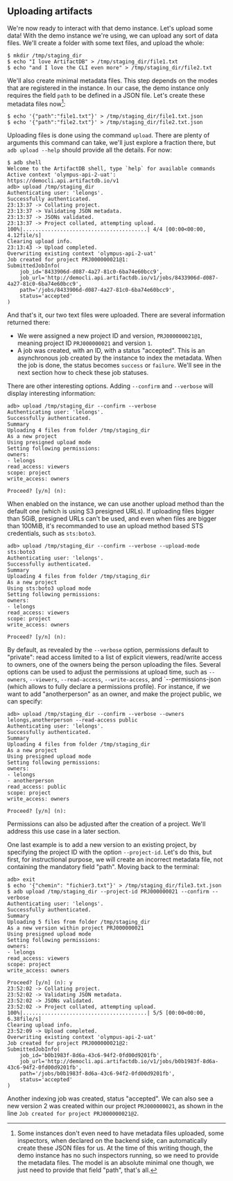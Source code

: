 ## Uploading artifacts

We're now ready to interact with that demo instance. Let's upload some data! With the demo instance we're using, we can
upload any sort of data files. We'll create a folder with some text files, and upload the whole:

```
$ mkdir /tmp/staging_dir
$ echo "I love ArtifactDB" > /tmp/staging_dir/file1.txt
$ echo "and I love the CLI even more" > /tmp/staging_dir/file2.txt
```

We'll also create minimal metadata files. This step depends on the modes that are registered in the instance. In our
case, the demo instance only requires the field `path` to be defined in a JSON file. Let's create these metadata files
now[^3]:

```
$ echo '{"path":"file1.txt"}' > /tmp/staging_dir/file1.txt.json
$ echo '{"path":"file2.txt"}' > /tmp/staging_dir/file2.txt.json
```

[^3]: Some instances don't even need to have metadata files uploaded, some inspectors, when declared on the backend
  side, can automatically create these JSON files for us. At the time of this writing though, the demo instance has no
  such inspectors running, so we need to provide the metadata files. The model is an absolute minimal one though, we
  just need to provide that field "path", that's all.

Uploading files is done using the command `upload`. There are plenty of arguments this command can take, we'll just
explore a fraction there, but `adb upload --help` should provide all the details. For now:

```
$ adb shell
Welcome to the ArtifactDB shell, type `help` for available commands
Active context 'olympus-api-2-uat': https://democli.api.artifactdb.io/v1
adb> upload /tmp/staging_dir
Authenticating user: 'lelongs'.
Successfully authenticated.
23:13:37 -> Collating project.
23:13:37 -> Validating JSON metadata.
23:13:37 -> JSONs validated.
23:13:37 -> Project collated, attempting upload.
100%|........................................| 4/4 [00:00<00:00,  4.12file/s]
Clearing upload info.
23:13:43 -> Upload completed.
Overwriting existing context 'olympus-api-2-uat'
Job created for project PRJ000000021@1:
SubmittedJobInfo(
    job_id='8433906d-d087-4a27-81c0-6ba74e60bcc9',
    job_url='http://democli.api.artifactdb.io/v1/jobs/8433906d-d087-4a27-81c0-6ba74e60bcc9',
    path='/jobs/8433906d-d087-4a27-81c0-6ba74e60bcc9',
    status='accepted'
)
```

And that's it, our two text files were uploaded. There are several information returned there:

- We were assigned a new project ID and version, `PRJ000000021@1`, meaning project ID `PRJ000000021` and version `1`.
- A job was created, with an ID, with a status "accepted". This is an asynchronous job created by the instance to index
  the metadata. When the job is done, the status becomes `success` or `failure`. We'll see in the next section how to
  check these job statuses.

There are other interesting options. Adding `--confirm` and `--verbose` will display interesting information:

```
adb> upload /tmp/staging_dir --confirm --verbose
Authenticating user: 'lelongs'.
Successfully authenticated.
Summary
Uploading 4 files from folder /tmp/staging_dir
As a new project
Using presigned upload mode
Setting following permissions:
owners:
- lelongs
read_access: viewers
scope: project
write_access: owners

Proceed? [y/n] (n):
```

When enabled on the instance, we can use another upload method than the default one (which is using S3 presigned URLs).
If uploading files bigger than 5GiB, presigned URLs can't be used, and even when files are bigger than 100MiB, it's
recommanded to use an upload method based STS credentials, such as `sts:boto3`.

```
adb> upload /tmp/staging_dir --confirm --verbose --upload-mode sts:boto3
Authenticating user: 'lelongs'.
Successfully authenticated.
Summary
Uploading 4 files from folder /tmp/staging_dir
As a new project
Using sts:boto3 upload mode
Setting following permissions:
owners:
- lelongs
read_access: viewers
scope: project
write_access: owners

Proceed? [y/n] (n):
```

By default, as revealed by the `--verbose` option, permissions default to "private": read access limited to a list
of explicit viewers, read/write access to owners, one of the owners being the person uploading the files. Several
options can be used to adjust the permissions at upload time, such as `--owners`, `--viewers`, `--read-access`,
`--write-access`, and `--permissions-json (which allows to fully declare a permissions profile). For instance, if we
want to add "anotherperson" as an owner, and make the project public, we can specify:

```
adb> upload /tmp/staging_dir --confirm --verbose --owners lelongs,anotherperson --read-access public
Authenticating user: 'lelongs'.
Successfully authenticated.
Summary
Uploading 4 files from folder /tmp/staging_dir
As a new project
Using presigned upload mode
Setting following permissions:
owners:
- lelongs
- anotherperson
read_access: public
scope: project
write_access: owners

Proceed? [y/n] (n):
```

Permissions can also be adjusted after the creation of a project. We'll address this use case in a later section.

One last example is to add a new version to an existing project, by specifying the project ID with the option
`--project-id`. Let's do this, but first, for instructional purpose, we will create an incorrect metadata file, not
containing the mandatory field "path". Moving back to the terminal:

```
adb> exit
$ echo '{"chemin": "fichier3.txt"}' > /tmp/staging_dir/file3.txt.json
$ adb upload /tmp/staging_dir --project-id PRJ000000021 --confirm --verbose
Authenticating user: 'lelongs'.
Successfully authenticated.
Summary
Uploading 5 files from folder /tmp/staging_dir
As a new version within project PRJ000000021
Using presigned upload mode
Setting following permissions:
owners:
- lelongs
read_access: viewers
scope: project
write_access: owners

Proceed? [y/n] (n): y
23:52:02 -> Collating project.
23:52:02 -> Validating JSON metadata.
23:52:02 -> JSONs validated.
23:52:02 -> Project collated, attempting upload.
100%|........................................| 5/5 [00:00<00:00,  6.38file/s]
Clearing upload info.
23:52:09 -> Upload completed.
Overwriting existing context 'olympus-api-2-uat'
Job created for project PRJ000000021@2:
SubmittedJobInfo(
    job_id='b0b1983f-8d6a-43c6-94f2-0fd00d9201fb',
    job_url='http://democli.api.artifactdb.io/v1/jobs/b0b1983f-8d6a-43c6-94f2-0fd00d9201fb',
    path='/jobs/b0b1983f-8d6a-43c6-94f2-0fd00d9201fb',
    status='accepted'
)
```

Another indexing job was created, status "accepted". We can also see a new version 2 was created within our project
`PRJ000000021`, as shown in the line `Job created for project PRJ000000021@2`.


